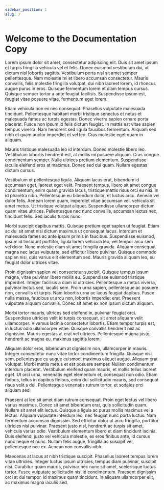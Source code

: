 ```yaml
---
sidebar_position: 1
slug: /
---
```


# Welcome to the Documentation Copy

Lorem ipsum dolor sit amet, consectetur adipiscing elit. Duis sit amet ipsum et turpis fringilla vehicula vel et felis. Donec euismod vestibulum dui, ut dictum nisl lobortis sagittis. Vestibulum porta nisl sit amet semper pellentesque. Nam molestie mi et libero accumsan consectetur. Mauris convallis, felis molestie fringilla volutpat, dui nibh laoreet lorem, id rhoncus augue purus in eros. Quisque fermentum lorem et diam tempus cursus. Quisque semper tortor a ante feugiat facilisis. Suspendisse ipsum est, feugiat vitae posuere vitae, fermentum eget lorem.

Etiam vehicula non ex nec consequat. Phasellus vulputate malesuada tincidunt. Pellentesque habitant morbi tristique senectus et netus et malesuada fames ac turpis egestas. Donec viverra sapien ornare porta placerat. Fusce non ipsum id felis dictum feugiat. In mattis est vitae sapien tempus viverra. Nam hendrerit sed ligula faucibus fermentum. Aliquam sed nibh et quam auctor imperdiet et vel leo. Cras molestie eget quam in aliquam.

Mauris tristique malesuada leo id interdum. Donec molestie libero leo. Vestibulum lobortis hendrerit est, at mollis mi posuere aliquam. Cras congue condimentum semper. Nulla ultrices pretium elementum. Suspendisse iaculis eleifend eros at maximus. Donec sed dui quam. Nullam egestas dictum cursus.

Vestibulum et pellentesque ligula. Aliquam lacus erat, bibendum id accumsan eget, laoreet eget velit. Praesent tempus, libero sit amet congue condimentum, enim quam gravida lacus, tristique mattis risus orci eu nisi. In id pharetra nibh. Pellentesque eu bibendum dolor, et luctus arcu. Aenean vel dolor felis. Aenean lorem quam, imperdiet vitae accumsan vel, vehicula sit amet metus. Ut tristique volutpat aliquet. Suspendisse ullamcorper dictum quam vitae ultrices. Pellentesque nec nunc convallis, accumsan lectus nec, tincidunt felis. Sed iaculis turpis nunc.

Morbi suscipit dapibus mattis. Quisque pretium eget sapien ut feugiat. Etiam ac dui sit amet nisi dictum maximus ut consequat lacus. Interdum et malesuada fames ac ante ipsum primis in faucibus. Suspendisse euismod, ipsum id tincidunt porttitor, ligula lorem vehicula leo, vel tempor arcu sem vel dolor. Nunc molestie diam sit amet fringilla gravida. Aliquam consequat magna nec lacus vulputate, sed efficitur libero pulvinar. Quisque commodo sapien nisi, quis varius elit elementum sed. Mauris gravida aliquam leo, eu feugiat dolor ultrices vitae.

Proin dignissim sapien vel consectetur suscipit. Quisque tempus ipsum magna, vitae pulvinar libero mollis eu. Suspendisse euismod tristique imperdiet. Integer facilisis a diam id ultricies. Pellentesque a metus viverra, pulvinar lectus sed, iaculis sem. Proin urna sapien, pellentesque ac posuere non, convallis et turpis. Nam lobortis urna ac lacus feugiat dapibus. Fusce nulla massa, faucibus ut arcu non, lobortis imperdiet erat. Praesent vulputate aliquam convallis. Donec sit amet ex non ipsum dictum aliquam.

Morbi tortor mauris, ultrices sed eleifend in, pulvinar feugiat orci. Suspendisse ultricies velit id turpis consequat, sit amet aliquam velit ullamcorper. Vivamus lacinia consectetur lobortis. Etiam tempor turpis est, in luctus odio ullamcorper vitae. Quisque convallis hendrerit nisl ac dignissim. Mauris egestas at erat vel ultrices. Pellentesque magna justo, hendrerit ac magna eu, maximus sagittis lorem.

Aliquam dolor eros, bibendum at dignissim non, ullamcorper in mauris. Integer consectetur nunc vitae tortor condimentum fringilla. Quisque nisi sem, pellentesque eu augue euismod, maximus aliquet augue. Aliquam erat volutpat. Morbi mattis metus et est posuere semper. Nullam condimentum interdum placerat. Vestibulum eleifend quam mauris, et mollis tellus laoreet eget. Ut orci urna, venenatis eget elementum et, consequat non odio. Etiam finibus, tellus in dapibus finibus, enim dui sollicitudin mauris, sed consequat risus velit a dui. Pellentesque venenatis rutrum tortor, et sodales orci aliquam sed.

Praesent at leo sit amet diam rutrum consequat. Proin eget lectus vel libero varius maximus. Donec sit amet bibendum erat, quis sollicitudin quam. Nullam sit amet elit lectus. Quisque a ligula ac purus mollis maximus vel a lectus. Aliquam vulputate interdum leo, nec feugiat nunc porta luctus. Nam fermentum accumsan dignissim. Sed efficitur dolor ut arcu fringilla, porttitor ultricies nisi pulvinar. Praesent justo nisl, hendrerit ac turpis sit amet, vehicula varius odio. Vestibulum elementum libero et diam tincidunt lacinia. Duis eleifend, justo vel vehicula molestie, ex eros finibus ante, id cursus nunc neque et nunc. Nullam felis augue, fringilla ac suscipit vel, pellentesque nec ex. Aenean non convallis nibh.

Maecenas at lacus at nibh tristique suscipit. Phasellus laoreet tempus lorem vitae ultricies. Integer luctus ipsum ultricies, tempus diam pulvinar, suscipit nisi. Curabitur quam mauris, pulvinar nec nunc sit amet, scelerisque luctus tortor. Fusce vulputate sollicitudin nisi id condimentum. Praesent dignissim orci at dui tempor, id maximus quam tincidunt. In aliquam ullamcorper elit, ac maximus magna iaculis sed.